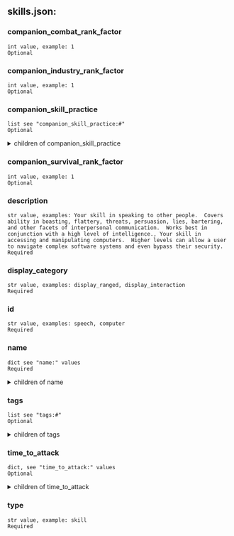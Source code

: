 
## skills.json:

### companion_combat_rank_factor 
 ```
 int value, example: 1
 Optional 
```

 ### companion_industry_rank_factor 

 ```
 int value, example: 1
 Optional 
```


 ### companion_skill_practice 

 ```
 list see "companion_skill_practice:#"
 Optional 
```


 <details> 
 <summary> children of companion_skill_practice </summary> 

 ### companion_skill_practice:# 

 ```
 dict see "companion_skill_practice:#:" values
 Required 
```


 <details> 
 <summary> children of companion_skill_practice:# </summary> 

 ### companion_skill_practice:#:skill 

 ```
 str value, examples: hunting, 
 Required 
```



 ### companion_skill_practice:#:weight 

 ```
 int value, examples: 10, 15
 Required 
```



 </details>
</summary>


 </details>
</summary>


 </details>
</summary>

 ### companion_survival_rank_factor 

 ```
 int value, example: 1
 Optional 
```


 ### description 

 ```
 str value, examples: Your skill in speaking to other people.  Covers ability in boasting, flattery, threats, persuasion, lies, bartering, and other facets of interpersonal communication.  Works best in conjunction with a high level of intelligence., Your skill in accessing and manipulating computers.  Higher levels can allow a user to navigate complex software systems and even bypass their security.
 Required 
```


 ### display_category 

 ```
 str value, examples: display_ranged, display_interaction
 Required 
```


 ### id 

 ```
 str value, examples: speech, computer
 Required 
```


 ### name 

 ```
 dict see "name:" values
 Required 
```


 <details> 
 <summary> children of name </summary> 

 ### name:str 

 ```
 str value, examples: social, computers
 Required 
```



 </details>
</summary>


 </details>
</summary>

 ### tags 

 ```
 list see "tags:#"
 Optional 
```


 <details> 
 <summary> children of tags </summary> 

 ### tags:# 

 ```
 str value, examples: combat_skill, contextual_skill
 Required 
```



 </details>
</summary>


 </details>
</summary>

 ### time_to_attack 

 ```
 dict, see "time_to_attack:" values
 Optional 
```


 <details> 
 <summary> children of time_to_attack </summary> 

 ### time_to_attack:base_time 

 ```
 int value, examples: 80, 75
 Required 
```



 ### time_to_attack:min_time 

 ```
 int value, examples: 20, 15
 Required 
```



 ### time_to_attack:time_reduction_per_level 

 ```
 int value, examples: 6, 7
 Required 
```



 </details>
</summary>


 </details>
</summary>

 ### type 

 ```
 str value, example: skill
 Required 
```



